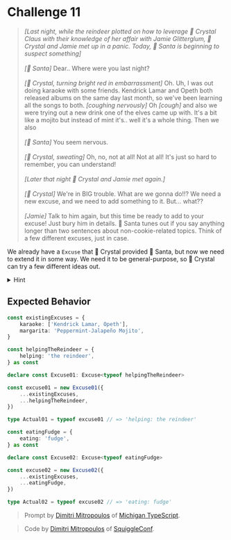 # Challenge 11

> _[Last night, while the reindeer plotted on how to leverage 💋 Crystal Claus with their knowledge of her affair with Jamie Glitterglum, 💋 Crystal and Jamie met up in a panic. Today, 🎅 Santa is beginning to suspect something]_\
> \
> _[🎅 Santa]_ Dear.. Where were you last night?\
> \
> _[💋 Crystal, turning bright red in embarrassment]_ Oh. Uh, I was out doing karaoke with some friends. Kendrick Lamar and Opeth both released albums on the same day last month, so we've been learning all the songs to both. _[coughing nervously]_ Oh _[cough]_ and also we were trying out a new drink one of the elves came up with. It's a bit like a mojito but instead of mint it's.. well it's a whole thing. Then we also\
> \
> _[🎅 Santa]_ You seem nervous.\
> \
> _[💋 Crystal, sweating]_ Oh, no, not at all! Not at all! It's just so hard to remember, you can understand!\
> \
> _[Later that night 💋 Crystal and Jamie met again.]_\
> \
> _[💋 Crystal]_ We're in BIG trouble. What are we gonna do!!? We need a new excuse, and we need to add something to it. But... what??\
> \
> _[Jamie]_ Talk to him again, but this time be ready to add to your excuse! Just bury him in details. 🎅 Santa tunes out if you say anything longer than two sentences about non-cookie-related topics. Think of a few different excuses, just in case.

We already have a `Excuse` that 💋 Crystal provided 🎅 Santa, but now we need to extend it in some way. We need it to be general-purpose, so 💋 Crystal can try a few different ideas out.

<details>
<summary>Hint</summary>
How do you create a "newable" object in JavaScript (i.e. one that you use the <code>new</code> keyword with)? How do you provide TypeScript types to such a thing?
</details>

## Expected Behavior

```ts
const existingExcuses = {
	karaoke: ['Kendrick Lamar, Opeth'],
	margarita: 'Peppermint-Jalapeño Mojito',
}

const helpingTheReindeer = {
	helping: 'the reindeer',
} as const

declare const Excuse01: Excuse<typeof helpingTheReindeer>

const excuse01 = new Excuse01({
	...existingExcuses,
	...helpingTheReindeer,
})

type Actual01 = typeof excuse01 // => 'helping: the reindeer'

const eatingFudge = {
	eating: 'fudge',
} as const

declare const Excuse02: Excuse<typeof eatingFudge>

const excuse02 = new Excuse02({
	...existingExcuses,
	...eatingFudge,
})

type Actual02 = typeof excuse02 // => 'eating: fudge'
```

> Prompt by [Dimitri Mitropoulos](https://github.com/dimitropoulos) of [Michigan TypeScript](https://michigantypescript.com/).

> Code by [Dimitri Mitropoulos](https://github.com/dimitropoulos) of [SquiggleConf](https://squiggleconf.com/).

